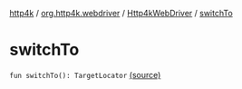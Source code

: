 [http4k](../../index.md) / [org.http4k.webdriver](../index.md) / [Http4kWebDriver](index.md) / [switchTo](./switch-to.md)

# switchTo

`fun switchTo(): TargetLocator` [(source)](https://github.com/http4k/http4k/blob/master/http4k-testing-webdriver/src/main/kotlin/org/http4k/webdriver/Http4kWebDriver.kt#L97)